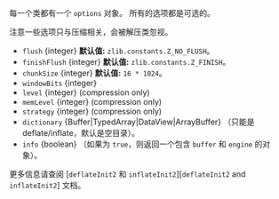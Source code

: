 <!-- YAML
added: v0.11.1
changes:
  - version: v9.4.0
    pr-url: https://github.com/nodejs/node/pull/16042
    description: The `dictionary` option can be an `ArrayBuffer`.
  - version: v8.0.0
    pr-url: https://github.com/nodejs/node/pull/12001
    description: The `dictionary` option can be an `Uint8Array` now.
  - version: v5.11.0
    pr-url: https://github.com/nodejs/node/pull/6069
    description: The `finishFlush` option is supported now.
-->

<!--type=misc-->

每一个类都有一个 `options` 对象。
所有的选项都是可选的。

注意一些选项只与压缩相关，会被解压类忽视。

* `flush` {integer} **默认值:** `zlib.constants.Z_NO_FLUSH`。
* `finishFlush` {integer} **默认值:** `zlib.constants.Z_FINISH`。
* `chunkSize` {integer} **默认值:** `16 * 1024`。
* `windowBits` {integer}
* `level` {integer} (compression only)
* `memLevel` {integer} (compression only)
* `strategy` {integer} (compression only)
* `dictionary` {Buffer|TypedArray|DataView|ArrayBuffer} （只能是 deflate/inflate，默认是空目录）。
* `info` {boolean} （如果为 `true`，则返回一个包含 `buffer` 和 `engine` 的对象）。

更多信息请查阅 [`deflateInit2` 和 `inflateInit2`][`deflateInit2` and `inflateInit2`] 文档。

